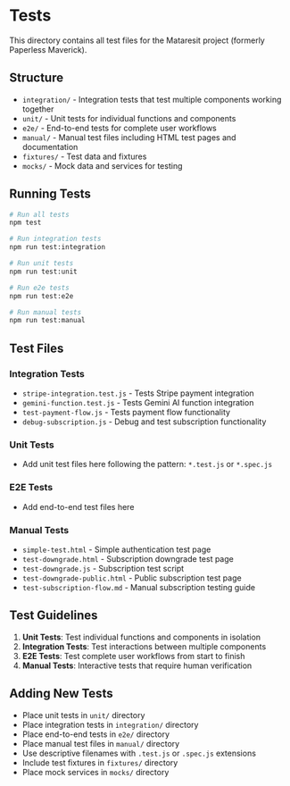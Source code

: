 # Tests

This directory contains all test files for the Mataresit project (formerly Paperless Maverick).

## Structure

- `integration/` - Integration tests that test multiple components working together
- `unit/` - Unit tests for individual functions and components
- `e2e/` - End-to-end tests for complete user workflows
- `manual/` - Manual test files including HTML test pages and documentation
- `fixtures/` - Test data and fixtures
- `mocks/` - Mock data and services for testing

## Running Tests

```bash
# Run all tests
npm test

# Run integration tests
npm run test:integration

# Run unit tests
npm run test:unit

# Run e2e tests
npm run test:e2e

# Run manual tests
npm run test:manual
```

## Test Files

### Integration Tests
- `stripe-integration.test.js` - Tests Stripe payment integration
- `gemini-function.test.js` - Tests Gemini AI function integration
- `test-payment-flow.js` - Tests payment flow functionality
- `debug-subscription.js` - Debug and test subscription functionality

### Unit Tests
- Add unit test files here following the pattern: `*.test.js` or `*.spec.js`

### E2E Tests
- Add end-to-end test files here

### Manual Tests
- `simple-test.html` - Simple authentication test page
- `test-downgrade.html` - Subscription downgrade test page
- `test-downgrade.js` - Subscription test script
- `test-downgrade-public.html` - Public subscription test page
- `test-subscription-flow.md` - Manual subscription testing guide

## Test Guidelines

1. **Unit Tests**: Test individual functions and components in isolation
2. **Integration Tests**: Test interactions between multiple components
3. **E2E Tests**: Test complete user workflows from start to finish
4. **Manual Tests**: Interactive tests that require human verification

## Adding New Tests

- Place unit tests in `unit/` directory
- Place integration tests in `integration/` directory
- Place end-to-end tests in `e2e/` directory
- Place manual test files in `manual/` directory
- Use descriptive filenames with `.test.js` or `.spec.js` extensions
- Include test fixtures in `fixtures/` directory
- Place mock services in `mocks/` directory
